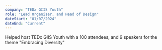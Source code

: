 ```yaml
---
company: "TEDx GIIS Youth"
role: "Lead Organiser, and Head of Design"
dateStart: "01/07/2024"
dateEnd: "Current"
---
```


Helped host TEDx GIIS Youth with a 100 attendees, and 9 speakers for the theme "Embracing Diversity"
